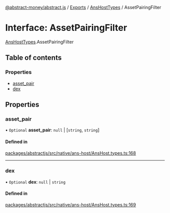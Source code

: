 [@abstract-money/abstract.js](../README.md) / [Exports](../modules.md) / [AnsHostTypes](../modules/AnsHostTypes.md) / AssetPairingFilter

# Interface: AssetPairingFilter

[AnsHostTypes](../modules/AnsHostTypes.md).AssetPairingFilter

## Table of contents

### Properties

- [asset\_pair](AnsHostTypes.AssetPairingFilter.md#asset_pair)
- [dex](AnsHostTypes.AssetPairingFilter.md#dex)

## Properties

### asset\_pair

• `Optional` **asset\_pair**: ``null`` \| [`string`, `string`]

#### Defined in

[packages/abstractjs/src/native/ans-host/AnsHost.types.ts:168](https://github.com/AbstractSDK/frontend/blob/07410073/packages/abstractjs/src/native/ans-host/AnsHost.types.ts#L168)

___

### dex

• `Optional` **dex**: ``null`` \| `string`

#### Defined in

[packages/abstractjs/src/native/ans-host/AnsHost.types.ts:169](https://github.com/AbstractSDK/frontend/blob/07410073/packages/abstractjs/src/native/ans-host/AnsHost.types.ts#L169)

